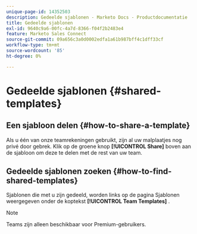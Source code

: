 ```yaml
---
unique-page-id: 14352503
description: Gedeelde sjablonen - Marketo Docs - Productdocumentatie
title: Gedeelde sjablonen
exl-id: 9640c9a6-00fc-4a7d-8366-f04f2b2483e4
feature: Marketo Sales Connect
source-git-commit: 09a656c3a0d0002edfa1a61b987bff4c1dff33cf
workflow-type: tm+mt
source-wordcount: '85'
ht-degree: 0%

---
```


# Gedeelde sjablonen {#shared-templates}

## Een sjabloon delen {#how-to-share-a-template}

Als u één van onze teamrekeningen gebruikt, zijn al uw malplaatjes nog privé door gebrek. Klik op de groene knop **[!UICONTROL Share]** boven aan de sjabloon om deze te delen met de rest van uw team.

## Gedeelde sjablonen zoeken  {#how-to-find-shared-templates}

Sjablonen die met u zijn gedeeld, worden links op de pagina Sjablonen weergegeven onder de koptekst **[!UICONTROL Team Templates]** .

>[!NOTE]
>
>Teams zijn alleen beschikbaar voor Premium-gebruikers.
